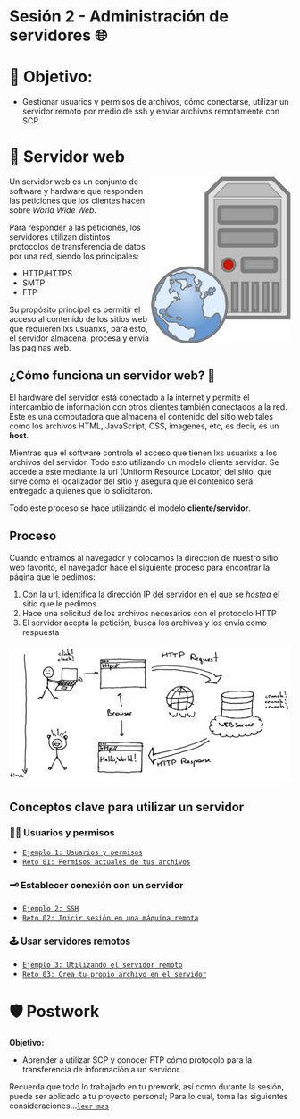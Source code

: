 # Sesión 2 - Administración de servidores 🌐

# 🎯  Objetivo:

- Gestionar usuarios y permisos de archivos, cómo conectarse, utilizar un servidor remoto por medio de ssh y enviar archivos remotamente con SCP.


# 👾 Servidor web

<img src="img/server.png" align="right" width="250">

Un servidor web es un conjunto de software y hardware que responden las peticiones que los clientes hacen sobre *World Wide Web*.

Para responder a las peticiones, los servidores utilizan distintos protocolos de transferencia de datos por una red, siendo los principales:

- HTTP/HTTPS
- SMTP 
- FTP

Su propósito principal es permitir el acceso al contenido de los sitios web que requieren lxs usuarixs, para esto, el servidor almacena, procesa y envía las paginas web.

## ¿Cómo funciona un servidor web? 🤔

El hardware del servidor está conectado a la internet y permite el intercambio de información con otros clientes también conectados a la red. Este es una computadora que almacena el contenido del sitio web tales como los archivos HTML, JavaScript, CSS, imagenes, etc, es decir, es un **host**.

Mientras que el software controla el acceso que tienen lxs usuarixs a los archivos del servidor. Todo esto utilizando un modelo cliente servidor. Se accede a este mediante la url (Uniform Resource Locator) del sitio, que sirve como el localizador del sitio y asegura que el contenido será entregado a quienes que lo solicitaron.

Todo este proceso se hace utilizando el modelo **cliente/servidor**.

## Proceso

Cuando entramos al navegador y colocamos la dirección de nuestro sitio web favorito, el navegador hace el siguiente proceso para encontrar la página que le pedimos:

1. Con la url, identifica la dirección IP del servidor en el que se *hostea* el sitio que le pedimos
1. Hace una solicitud de los archivos necesarios con el protocolo HTTP 
1. El servidor acepta la petición, busca los archivos y los envía como respuesta

![](img/proceso.jpg)

## Conceptos clave para utilizar un servidor

### 🧑‍💻 Usuarios y permisos

- [`Ejemplo 1: Usuarios y permisos`](Ejemplo-01/#ejemplo-1-usuarios-y-permisos)
- [`Reto 01: Permisos actuales de tus archivos`](Reto-01/#reto-1)

### 🗝 Establecer conexión con un servidor

- [`Ejemplo 2: SSH`](Ejemplo-02/#ejemplo-2-ssh)
- [`Reto 02: Inicir sesión en una máquina remota`](Reto-02/#reto-2)

### 🕹 Usar servidores remotos

- [`Ejemplo 3: Utilizando el servidor remoto`](Ejemplo-03/#ejemplo-3-utilizando-el-servidor-remoto)
- [`Reto 03: Crea tu propio archivo en el servidor`](Reto-03/#reto-3)




# 🛡 Postwork

**Objetivo:**

- Aprender a utilizar SCP y conocer FTP cómo protocolo para la transferencia de información a un servidor.

Recuerda que todo lo trabajado en tu prework, así como durante la sesión, puede ser aplicado a tu proyecto personal; Para lo cual, toma las siguientes consideraciones...[`leer mas`](Postwork/#postwork-transferencia-de-archivos-a-un-servidor-scp-y-ftp)

